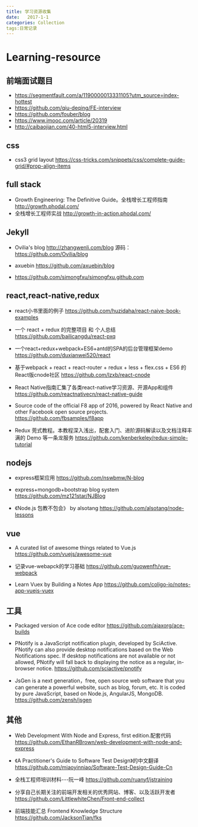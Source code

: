```yaml
---
title: 学习资源收集
date:   2017-1-1
categories: Collection
tags:日常记录
---
```



# Learning-resource

## 前端面试题目
* https://segmentfault.com/a/1190000013331105?utm_source=index-hottest
* https://github.com/qiu-deqing/FE-interview
* https://github.com/fouber/blog
* https://www.imooc.com/article/20319
* http://caibaojian.com/40-html5-interview.html

## css
* css3 grid layout https://css-tricks.com/snippets/css/complete-guide-grid/#prop-align-items

## full stack
* Growth Engineering: The Definitive Guide。全栈增长工程师指南 http://growth.phodal.com/
* 全栈增长工程师实战 http://growth-in-action.phodal.com/

## Jekyll
* Ovilia's blog http://zhangwenli.com/blog
  源码：https://github.com/Ovilia/blog
  
* axuebin
https://github.com/axuebin/blog

* https://github.com/simongfxu/simongfxu.github.com


## react,react-native,redux

* react小书里面的例子
https://github.com/huzidaha/react-naive-book-examples

* 一个 react + redux 的完整项目 和 个人总结
https://github.com/bailicangdu/react-pxq

* 一个react+redux+webpack+ES6+antd的SPA的后台管理框架demo
https://github.com/duxianwei520/react

* 基于webpack + react + react-router + redux + less + flex.css + ES6 的React版cnode社区
https://github.com/lzxb/react-cnode

* React Native指南汇集了各类react-native学习资源、开源App和组件
https://github.com/reactnativecn/react-native-guide

* Source code of the official F8 app of 2016, powered by React Native and other Facebook open source projects.
https://github.com/fbsamples/f8app


* Redux 莞式教程。本教程深入浅出，配套入门、进阶源码解读以及文档注释丰满的 Demo 等一条龙服务
https://github.com/kenberkeley/redux-simple-tutorial


## nodejs
* express框架应用
https://github.com/nswbmw/N-blog

* express+mongodb+bootstrap blog system
https://github.com/mz121star/NJBlog

* 《Node.js 包教不包会》 by alsotang
https://github.com/alsotang/node-lessons

## vue
* A curated list of awesome things related to Vue.js
https://github.com/vuejs/awesome-vue

* 记录vue-webapck的学习基础
https://github.com/guowenfh/vue-webpack

* Learn Vuex by Building a Notes App
https://github.com/coligo-io/notes-app-vuejs-vuex


## 工具
* Packaged version of Ace code editor
https://github.com/ajaxorg/ace-builds

* PNotify is a JavaScript notification plugin, developed by SciActive. PNotify can also provide desktop notifications based on the Web Notifications spec. If desktop notifications are not available or not allowed, PNotify will fall back to displaying the notice as a regular, in-browser notice.
https://github.com/sciactive/pnotify

* JsGen is a next generation，free, open source web software that you can generate a powerful website, such as blog, forum, etc. It is coded by pure JavaScript, based on Node.js, AngularJS, MongoDB.
https://github.com/zensh/jsgen


## 其他

* Web Development With Node and Express, first edition.配套代码
https://github.com/EthanRBrown/web-development-with-node-and-express

* 《A Practitioner's Guide to Software Test Design》的中文翻译
https://github.com/miaoyinniao/Software-Test-Design-Guide-Cn

* 全栈工程师培训材料---阮一峰
https://github.com/ruanyf/jstraining

* 分享自己长期关注的前端开发相关的优秀网站、博客、以及活跃开发者
https://github.com/LittlewhiteChen/Front-end-collect

* 前端技能汇总 Frontend Knowledge Structure
https://github.com/JacksonTian/fks

